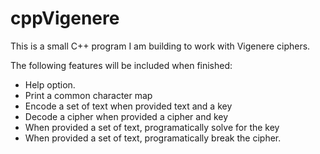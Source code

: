 # cppVigenere

This is a small C++ program I am building to work with Vigenere ciphers.

The following features will be included when finished:

  * Help option.
  * Print a common character map
  * Encode a set of text when provided text and a key
  * Decode a cipher when provided a cipher and key
  * When provided a set of text, programatically solve for the key
  * When provided a set of text, programatically break the cipher.
